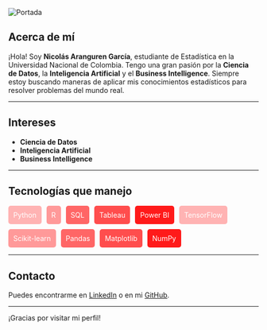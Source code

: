 
![Portada](https://via.placeholder.com/800x200.png?text=Bienvenidos+a+mi+perfil)

## Acerca de mí

¡Hola! Soy **Nicolás Aranguren García**, estudiante de Estadística en la Universidad Nacional de Colombia. Tengo una gran pasión por la **Ciencia de Datos**, la **Inteligencia Artificial** y el **Business Intelligence**. Siempre estoy buscando maneras de aplicar mis conocimientos estadísticos para resolver problemas del mundo real.

---

## Intereses

- **Ciencia de Datos**
- **Inteligencia Artificial**
- **Business Intelligence**

---

## Tecnologías que manejo

<div style="display: flex; flex-wrap: wrap; gap: 10px;">
    <div style="background-color: #FFB3B3; color: white; padding: 10px; border-radius: 5px;">Python</div>
    <div style="background-color: #FF9999; color: white; padding: 10px; border-radius: 5px;">R</div>
    <div style="background-color: #FF6666; color: white; padding: 10px; border-radius: 5px;">SQL</div>
    <div style="background-color: #FF4D4D; color: white; padding: 10px; border-radius: 5px;">Tableau</div>
    <div style="background-color: #FF1A1A; color: white; padding: 10px; border-radius: 5px;">Power BI</div>
    <div style="background-color: #FFB3B3; color: white; padding: 10px; border-radius: 5px;">TensorFlow</div>
    <div style="background-color: #FF9999; color: white; padding: 10px; border-radius: 5px;">Scikit-learn</div>
    <div style="background-color: #FF6666; color: white; padding: 10px; border-radius: 5px;">Pandas</div>
    <div style="background-color: #FF4D4D; color: white; padding: 10px; border-radius: 5px;">Matplotlib</div>
    <div style="background-color: #FF1A1A; color: white; padding: 10px; border-radius: 5px;">NumPy</div>
</div>

---

## Contacto

Puedes encontrarme en [LinkedIn](https://www.linkedin.com/in/nicolas-aranguren) o en mi [GitHub](https://github.com/nicolas-aranguren).

---

¡Gracias por visitar mi perfil!
